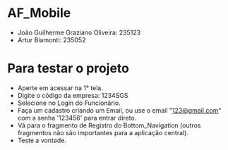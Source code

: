 # AF_Mobile

- João Guilherme Graziano Oliveira: 235123
- Artur Biamonti: 235052

# Para testar o projeto
- Aperte em acessar na 1° tela.
- Digite o código da empresa: 1234SGS
- Selecione no Login do Funcionário.
- Faça um cadastro criando um Email, ou use o email "123@gmail.com" com a senha '123456' para entrar direto.
- Vá para o fragmento de Registro do Bottom_Navigation (outros fragmentos não são importantes para a aplicação central).
- Teste a vontade.
